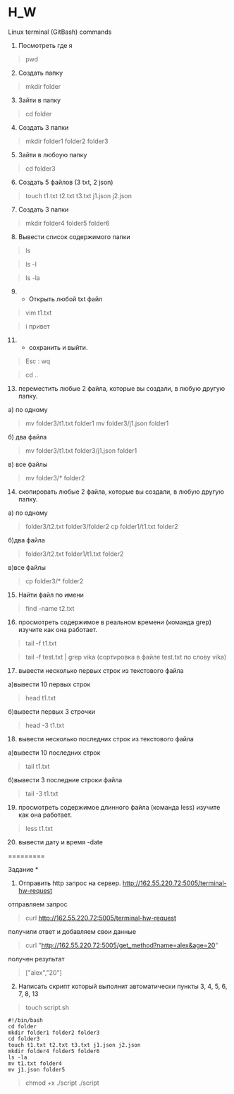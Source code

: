 # H_W

Linux terminal (GitBash) commands

1) Посмотреть где я
> pwd
 
2) Создать папку 
>mkdir folder

3) Зайти в папку
> cd folder

4) Создать 3 папки 
> mkdir folder1 folder2 folder3

5) Зайти в любоую папку
> cd folder3

6) Создать 5 файлов (3 txt, 2 json)  
> touch t1.txt t2.txt t3.txt j1.json j2.json

7) Создать 3 папки 
> mkdir folder4 folder5 folder6

8. Вывести список содержимого папки 
> ls

> ls -l

> ls -la

9) + Открыть любой txt файл 
> vim t1.txt

> i привет

11) + сохранить и выйти.  
> Esc 
> : wq 

> cd ..

13) переместить любые 2 файла, которые вы создали, в любую другую папку.

а) по одному

> mv folder3/t1.txt folder1
mv folder3/j1.json folder1

б) два файла

> mv folder3/t1.txt folder3/j1.json folder1

в) все файлы

> mv folder3/* folder2

14) скопировать любые 2 файла, которые вы создали, в любую другую папку. 

а) по одному

>  folder3/t2.txt folder3/folder2
cp folder1/t1.txt folder2

б)два файла

>  folder3/t2.txt folder1/t1.txt folder2

в)все файлы
> cp folder3/* folder2

15) Найти файл по имени
> find -name t2.txt

16) просмотреть содержимое в реальном времени (команда grep) изучите как она работает.
> tail -f t1.txt

> tail -f test.txt | grep vika  (сортировка в файле test.txt по слову vika)

17) вывести несколько первых строк из текстового файла

а)вывести 10 первых строк

> head t1.txt

б)вывести первых 3 строчки

> head -3 t1.txt

18) вывести несколько последних строк из текстового файла

а)вывести 10 последних строк

> tail t1.txt

б)вывести 3 последние строки файла

> tail -3 t1.txt

19) просмотреть содержимое длинного файла (команда less) изучите как она работает.
> less t1.txt

20) вывести дату и время -date

=========

Задание *

1) Отправить http запрос на сервер. http://162.55.220.72:5005/terminal-hw-request

отправляем запрос

> curl http://162.55.220.72:5005/terminal-hw-request 

получили ответ и добавляем свои данные

> curl "http://162.55.220.72:5005/get_method?name=alex&age=20"

получен результат

> ["alex","20"]

2) Написать скрипт который выполнит автоматически пункты 3, 4, 5, 6, 7, 8, 13

> touch script.sh

```
#!/bin/bash
cd folder
mkdir folder1 folder2 folder3
cd folder3
touch t1.txt t2.txt t3.txt j1.json j2.json
mkdir folder4 folder5 folder6
ls -la
mv t1.txt folder4
mv j1.json folder5
```

> chmod +x ./script
> ./script
